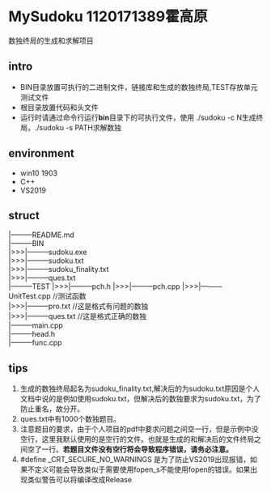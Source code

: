 # MySudoku 1120171389霍高原
数独终局的生成和求解项目
## intro
* BIN目录放置可执行的二进制文件，链接库和生成的数独终局,TEST存放单元测试文件
* 根目录放置代码和头文件
* 运行时请通过命令行运行**bin**目录下的可执行文件，使用 ./sudoku -c N生成终局，./sudoku -s PATH求解数独
## environment
* win10 1903
* C++
* VS2019
## struct
|———README.md  
|———BIN  
|>>>|———sudoku.exe  
|>>>|———sudoku.txt  
|>>>|———sudoku_finality.txt  
|>>>|———ques.txt  
|———TEST
|>>>|———pch.h
|>>>|———pch.cpp
|>>>|———UnitTest.cpp    //测试函数  
|>>>|———pro.txt   //这是格式有问题的数独  
|>>>|———ques.txt    //这是格式正确的数独  
|———main.cpp  
|———head.h  
|———func.cpp  
## tips
1. 生成的数独终局起名为sudoku_finality.txt,解决后的为sudoku.txt原因是个人文档中说的是例如使用sudoku.txt，但解决后的数独要求为sudoku.txt，为了防止重名，故分开。
2. ques.txt中有1000个数独题目。
3. 注意题目的要求，由于个人项目的pdf中要求问题之间空一行，但是示例中没空行，这里我默认使用的是空行的文件。也就是生成的和解决后的文件终局之间空了一行。**若题目文件没有空行将会导致程序错误，请务必注意。**
4. #define _CRT_SECURE_NO_WARNINGS 是为了防止VS2019出现报错，如果不定义可能会导致类似于需要使用fopen_s不能使用fopen的错误。如果出现类似警告可以将编译改成Release
